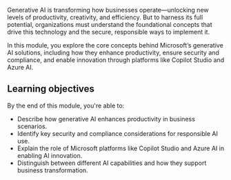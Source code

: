 Generative AI is transforming how businesses operate—unlocking new levels of productivity, creativity, and efficiency. But to harness its full potential, organizations must understand the foundational concepts that drive this technology and the secure, responsible ways to implement it.

In this module, you explore the core concepts behind Microsoft’s generative AI solutions, including how they enhance productivity, ensure security and compliance, and enable innovation through platforms like Copilot Studio and Azure AI.

## Learning objectives

By the end of this module, you're able to:

- Describe how generative AI enhances productivity in business scenarios.
- Identify key security and compliance considerations for responsible AI use.
- Explain the role of Microsoft platforms like Copilot Studio and Azure AI in enabling AI innovation.
- Distinguish between different AI capabilities and how they support business transformation.